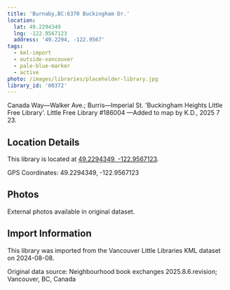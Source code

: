 ```yaml
---
title: 'Burnaby,BC:6370 Buckingham Dr.'
location:
  lat: 49.2294349
  lng: -122.9567123
  address: '49.2294, -122.9567'
tags:
  - kml-import
  - outside-vancouver
  - pale-blue-marker
  - active
photo: /images/libraries/placeholder-library.jpg
library_id: '00372'
---
```

Canada Way—Walker Ave.; Burris—Imperial St.
'Buckingham Heights Little Free Library'.
Little Free Library #186004
—Added to map by K.D., 2025 7 23.

## Location Details

This library is located at [49.2294349, -122.9567123](https://www.google.com/maps?q=49.2294349,-122.9567123).

GPS Coordinates: 49.2294349, -122.9567123

## Photos

External photos available in original dataset.

## Import Information

This library was imported from the Vancouver Little Libraries KML dataset on 2024-08-08.

Original data source: Neighbourhood book exchanges 2025.8.6.revision; Vancouver, BC, Canada
